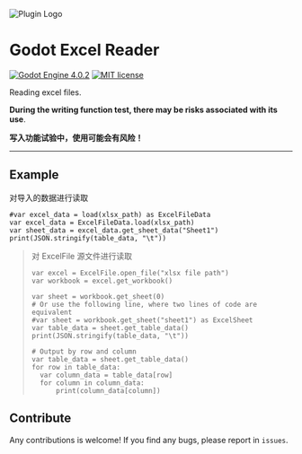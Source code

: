 ![Plugin Logo](icon.svg)

# Godot Excel Reader

[![Godot Engine 4.0.2](https://img.shields.io/badge/Godot%20Engine-4.0.2-blue)](https://godotengine.org/)
[![MIT license](https://img.shields.io/badge/license-MIT-blue.svg)](https://lbesson.mit-license.org/)

Reading excel files. 

**During the writing function test, there may be risks associated with its use**.

**写入功能试验中，使用可能会有风险！**


---



## Example

对导入的数据进行读取

```gdscript
#var excel_data = load(xlsx_path) as ExcelFileData
var excel_data = ExcelFileData.load(xlsx_path)
var sheet_data = excel_data.get_sheet_data("Sheet1")
print(JSON.stringify(table_data, "\t"))
```

> 对 ExcelFile 源文件进行读取
>
> ```gdscript
> var excel = ExcelFile.open_file("xlsx file path")
> var workbook = excel.get_workbook()
> 
> var sheet = workbook.get_sheet(0)
> # Or use the following line, where two lines of code are equivalent
> #var sheet = workbook.get_sheet("sheet1") as ExcelSheet
> var table_data = sheet.get_table_data()
> print(JSON.stringify(table_data, "\t"))
> 
> # Output by row and column
> var table_data = sheet.get_table_data()
> for row in table_data:
> 	var column_data = table_data[row]
> 	for column in column_data:
> 		print(column_data[column])
> ```
>



## Contribute

Any contributions is welcome! If you find any bugs, please report in `issues`.
